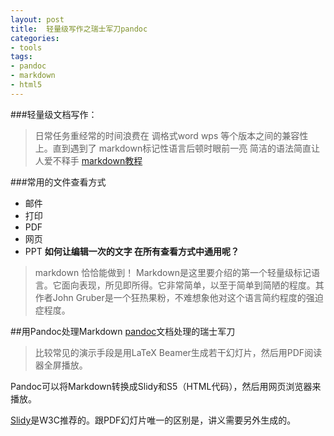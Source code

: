 ```yaml
---
layout: post
title: 	轻量级写作之瑞士军刀pandoc
categories:
- tools
tags:
- pandoc
- markdown
- html5
---
```

###轻量级文档写作：
>日常任务重经常的时间浪费在 调格式word wps 等个版本之间的兼容性上。直到遇到了 markdown标记性语言后顿时眼前一亮 简洁的语法简直让人爱不释手 
[markdown教程](http://wowubuntu.com/markdown/index.html)

###常用的文件查看方式
- 邮件
- 打印
- PDF
- 网页
- PPT 
**如何让编辑一次的文字 在所有查看方式中通用呢？**

>markdown 恰恰能做到！
Markdown是这里要介绍的第一个轻量级标记语言。它面向表现，所见即所得。它非常简单，以至于简单到简陋的程度。其作者John Gruber是一个狂热果粉，不难想象他对这个语言简约程度的强迫症程度。

##用Pandoc处理Markdown 
[pandoc](http://johnmacfarlane.net/pandoc/)文档处理的瑞士军刀

>比较常见的演示手段是用LaTeX Beamer生成若干幻灯片，然后用PDF阅读器全屏播放。


Pandoc可以将Markdown转换成Slidy和S5（HTML代码），然后用网页浏览器来播放。

[Slidy](http://www.w3.org/Talks/Tools/)是W3C推荐的。跟PDF幻灯片唯一的区别是，讲义需要另外生成的。


